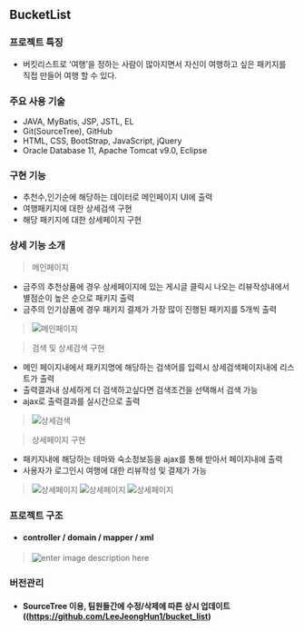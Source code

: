 ## BucketList

### 프로젝트 특징
* 버킷리스트로 ‘여행’을 정하는 사람이 많아지면서 자신이 여행하고 싶은 패키지를 직접 만들어 여행 할 수 있다.


### 주요 사용 기술
* JAVA, MyBatis, JSP, JSTL, EL
* Git(SourceTree), GitHub
* HTML, CSS, BootStrap, JavaScript, jQuery
* Oracle Database 11, Apache Tomcat v9.0, Eclipse

### 구현 기능 
* 추천수,인기순에 해당하는 데이터로 메인페이지 UI에 출력
* 여행패키지에 대한 상세검색 구현 
* 해당 패키지에 대한 상세페이지 구현  

### 상세 기능 소개 
> 메인페이지  
* 금주의 추천상품에 경우 상세페이지에 있는 게시글 클릭시 나오는 리뷰작성내에서 별점순이 높은 순으로 패키지 출력<br>
* 금주의 인기상품에 경우 패키지 결제가 가장 많이 진행된 패키지를 5개씩 출력 

>![메인페이지](https://postfiles.pstatic.net/MjAxODA4MTBfODIg/MDAxNTMzODczODQyMjgx.WQdyEZE6Tao6Cyebljx_gWiwWEhqTvZSE9qkUA1qNBsg.s3b7FB3OYil2KNp4g9Hg_U4x3aLwrkbB2FwLD7IJXKYg.JPEG.djdjejh/jpgmain_.jpg?type=w773)


> 검색 및 상세검색 구현 
* 메인 페이지내에서 패키지명에 해당하는 검색어를 입력시 상세검색페이지내에 리스트가 출력
* 출력결과내 상세하게 더 검색하고싶다면 검색조건을 선택해서 검색 가능 
* ajax로 출력결과를 실시간으로 출력

>![상세검색](https://postfiles.pstatic.net/MjAxODA5MTRfMjQg/MDAxNTM2ODk4Nzg1ODc4.-vOeakgSKNo2LzDsLlwRGYgqubi3IghZ3sbWyLf4d0wg.5Kxlk8lco87vGzWP6PRDqMdjWm8J5WlhHbk8bOaDvhgg.GIF.djdjejh/search23.gif?type=w773)

> 상세페이지 구현  
* 패키지내에 해당하는 테마와 숙소정보등을 ajax를 통해 받아서 페이지내에 출력
* 사용자가 로그인시 여행에 대한 리뷰작성 및 결제가 가능 

>![상세페이지](https://blogfiles.pstatic.net/MjAxODA4MTBfNjgg/MDAxNTMzODczNzU2NDU3.Tw4L1a1c2Q6kzEHFTX7DiFhYDMGNXdKu5WuLd_IV6Aog.Bp7wyVCB7_LoY2aUbSoq-W5yUs7GQbU-_nJ2-O0sekUg.GIF.djdjejh/5.gif)
>![상세페이지](https://s3-eu-west-1.amazonaws.com/froala-eu/temp_files%2F1533878046114-%EC%9D%BC%EC%A0%95.png)
>![상세페이지](https://postfiles.pstatic.net/MjAxODA5MTRfMjAg/MDAxNTM2OTAxMDUyMjUx.w-Spz46pp3gDXHhj1O01zx9wIjy9VEXeCmFNjmxsof4g.seYubrCrIKiy5HgZyeZq0UdTnYtUY7gKReCAMtYAzSAg.PNG.djdjejh/de.png?type=w773)
### 프로젝트 구조
* #### controller / domain / mapper / xml <br>
>![enter image description here](https://postfiles.pstatic.net/MjAxODA5MTRfNjEg/MDAxNTM2OTAwMTkwNzM4.kPlaJQi-W1KwxgjTPnJ2EodWMCBz-fy1o8zWFQt5eHcg.WccvXiNeiMGugyKVkZKLaDwSyGmSGhehgqy7S_yO2DQg.PNG.djdjejh/%ED%94%84%EB%A1%9C%EC%A0%9D%ED%8A%B8%EA%B5%AC%EC%A1%B0.png?type=w773)

### 버전관리
* #### SourceTree 이용, 팀원들간에 수정/삭제에 따른 상시 업데이트((https://github.com/LeeJeongHun1/bucket_list)
